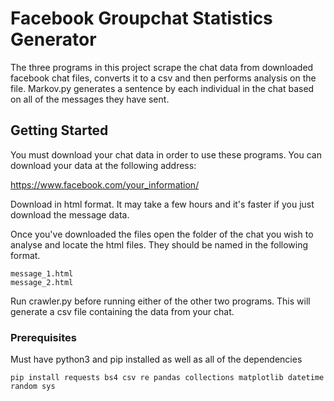 # Facebook Groupchat Statistics Generator

The three programs in this project scrape the chat data from downloaded facebook chat files, converts it to a csv and then performs analysis on the file. Markov.py generates a sentence by each individual in the chat based on all of the messages they have sent.     

## Getting Started

You must download your chat data in order to use these programs. You can download your data at the following address:

https://www.facebook.com/your_information/

Download in html format. It may take a few hours and it's faster if you just download the message data. 

Once you've downloaded the files open the folder of the chat you wish to analyse and locate the html files. They should be named in the following format.  

```
message_1.html
message_2.html
```

Run crawler.py before running either of the other two programs. This will generate a csv file containing the data from your chat.  

### Prerequisites

Must have python3 and pip installed as well as all of the dependencies

```
pip install requests bs4 csv re pandas collections matplotlib datetime random sys
```
